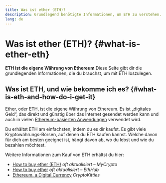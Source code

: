 ```yaml
---
title: Was ist ether (ETH)?
description: Grundlegend benötigte Informationen, um ETH zu verstehen.
lang: de
---
```


# Was ist ether (ETH)? {#what-is-ether-eth}

<div class="featured">

**ETH ist die eigene Währung von Ethereum** Diese Seite gibt dir die grundlegenden Informationen, die du brauchst, um mit ETH loszulegen.

</div>

## Was ist ETH, und wie bekomme ich es? {#what-is-eth-and-how-do-i-get-it}

Ether, oder ETH, ist die eigene Währung von Ethereum. Es ist „digitales Geld“, das direkt und günstig über das Internet gesendet werden kann und auch in vielen [Ethereum-basierten Anwendungen](/de/dapps/) verwendet wird.

Du erhältst ETH am einfachsten, indem du es dir kaufst. Es gibt viele Kryptowährungs-Börsen, auf denen du ETH kaufen kannst. Welche davon für dich am besten geeignet ist, hängt davon ab, wo du lebst und wie du bezahlen möchtest.

Weitere Informationen zum Kauf von ETH erhältst du hier:

- [How to buy ether (ETH)](https://support.mycrypto.com/how-to/getting-started/how-to-buy-ether-with-usd) _oft aktualisiert – MyCrypto_
- [How to buy ether](https://docs.ethhub.io/using-ethereum/how-to-buy-ether/) _oft aktualisiert – EthHub_
- [Ethereum, a Digital Currency](https://www.cryptokitties.co/faq#ethereum-a-digital-currency) _CryptoKitties_
